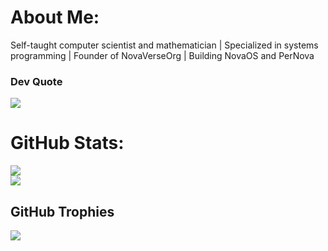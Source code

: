 # About Me:
Self-taught computer scientist and mathematician | Specialized in systems programming | Founder of NovaVerseOrg | Building NovaOS and PerNova
### Dev Quote
![](https://quotes-github-readme.vercel.app/api?type=horizontal&theme=radical)

# GitHub Stats:
![](https://nirzak-streak-stats.vercel.app/?user=Computer-Scientist-01&theme=dark&hide_border=false)<br/>
![](https://github-readme-stats.vercel.app/api/top-langs/?username=Computer-Scientist-01&theme=dark&hide_border=false&include_all_commits=true&count_private=true&layout=compact)

## GitHub Trophies
![](https://github-profile-trophy.vercel.app/?username=Computer-Scientist-01&theme=radical&no-frame=false&no-bg=false&margin-w=4)


